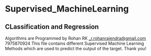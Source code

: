 # Supervised_MachineLearning
## CLassification and Regression 
Algorithms are Programmed by Rohan RK
_r.rohanrajendra@gmail.com
7975870924
This file contains different Supervised Machine Learning Methods which are used to predict the output of the target.
Thank you! 
